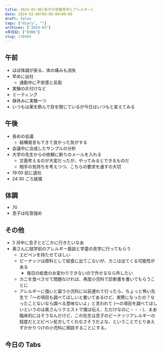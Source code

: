 ```yaml
---
title: 2024-03-06[息子の学童見学とアレルギー]
date: 2024-03-06T00:00:00+09:00
draft: false
tags: ["diary", ""]
archives: ["2024-03"]
n年日記: ["0306"]
slug: 130494
---
```


## 午前

- ほぼ体調が戻る、体の痛みも消失
- 早めに出社
  - 通勤中に不安感と反芻
- 実験の片付けなど
- ミーティング
- 昼休みに実験一つ
- いつもは薬を飲んで目を閉じているが今日はいつもと変えてみる

## 午後

- 長めの会議
  - 結構発言もできて良かった気がする
- 会議中に合成したサンプルの分析
- 大学の先生からの依頼に断りのメールを入れる
  - 文面考えるのが大変だったが、やってみるとできるものだ
  - 相手の気持ちを考えつつ、こちらの要求を通すの大切
- 19:00 前に退社
- 24:30 ごろ就寝

## 体調

- 70
- 息子は吃音強め

## その他

- 3 月中に息子とどこかに行きたいなあ
- 奥さんに就学前のアレルギー面談と学童の見学に行ってもらう
  - エピペンを持たせてほしい
  - ピーナッツは原料として給食に出てこないが、カニは出てくる可能性がある
    - 毎日の給食のお変わりできないので外せるなら外したい
  - カニを食べさせて問題なければ、再度小児科で診断書を書いてもらうことに
  - アレルギーに強いと謳う小児科に以前連れて行ったら、ちょっと怖い先生で「〜の項目も調べてほしいと書いてあるけど、実際になったの？なったことないなら調べる意味ないよ」と言われて (〜の項目を調べてほしいというのは奥さんリクエストで僕は伝え、ただけなのに・・・)、まあ臨床的にはそうなんだけど、この先生は息子のピーナッツアレルギーの程度だとエピペン処方してくれなさそうだよな、ということでとりあえずかかりつけの小児科に相談することにする。

## 今日の Tabs
